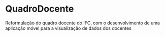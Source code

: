 # QuadroDocente
Reformulação do quadro docente do IFC, com o desenvolvimento de uma aplicação móvel para a visualização de dados dos docentes

